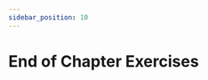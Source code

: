 ```yaml
---
sidebar_position: 10
---
```


# End of Chapter Exercises
<!-- See [Assignment 1](WK1/assignment1.md) for hands-on tasks and challenges. -->